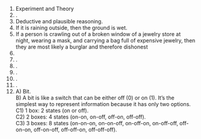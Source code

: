 1. Experiment and Theory
2. .
3. Deductive and plausible reasoning.
4. If it is raining outside, then the ground is wet.
5. If a person is crawling out of a broken window of a jewelry store at night, wearing a mask, and carrying a bag full of expensive jewelry, then they are most likely a burglar and therefore dishonest
6.
7. .
8. .
9. .
10. .
11. .
12. A) Bit.  
    B) A bit is like a switch that can be either off (0) or on (1). It’s the simplest way to represent information because it has only two options.  
    C1) 1 box: 2 states (on or off).  
    C2) 2 boxes: 4 states (on-on, on-off, off-on, off-off).  
    C3) 3 boxes: 8 states (on-on-on, on-on-off, on-off-on, on-off-off, off-on-on, off-on-off, off-off-on, off-off-off).  
